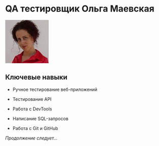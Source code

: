 # QA тестировщик **Ольга Маевская**

![](foto.jpg)

## Ключевые навыки

* Ручное тестирование веб-приложений

* Тестирование API

* Работа с DevTools

* Написание SQL-запросов

* Работа с Git и GitHub



*Продолжение следует...*
